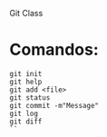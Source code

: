 Git Class

# Comandos:

```
git init
git help
git add <file>
git status
git commit -m"Message"
git log
git diff
``
